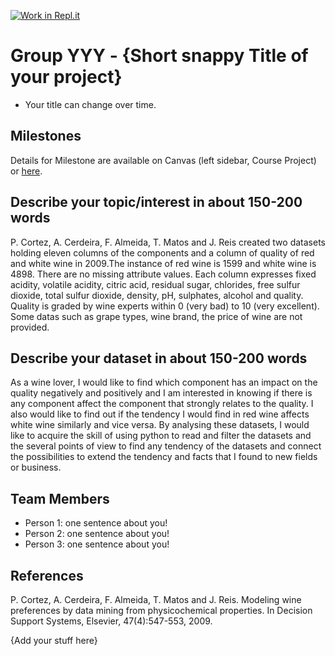 [![Work in Repl.it](https://classroom.github.com/assets/work-in-replit-14baed9a392b3a25080506f3b7b6d57f295ec2978f6f33ec97e36a161684cbe9.svg)](https://classroom.github.com/online_ide?assignment_repo_id=311689&assignment_repo_type=GroupAssignmentRepo)
# Group YYY - {Short snappy Title of your project}

- Your title can change over time.

## Milestones

Details for Milestone are available on Canvas (left sidebar, Course Project) or [here](https://firas.moosvi.com/courses/data301/project/milestone01.html).

## Describe your topic/interest in about 150-200 words

P. Cortez, A. Cerdeira, F. Almeida, T. Matos and J. Reis created two datasets holding eleven columns of the components and a column of quality of red and white wine in 2009.The instance of red wine is 1599 and white wine is 4898. There are no missing attribute values. Each column expresses fixed acidity, volatile acidity, citric acid, residual sugar, chlorides, free sulfur dioxide, total sulfur dioxide, density, pH, sulphates, alcohol and quality. Quality is graded by wine experts within 0 (very bad) to 10 (very excellent). Some datas such as grape types, wine brand, the price of wine are not provided.


## Describe your dataset in about 150-200 words

As a wine lover, I would like to find which component has an impact on the quality negatively and positively and I am interested in knowing if there is any component affect the component that strongly relates to the quality. I also would like to find out if the tendency I would find in red wine affects white wine similarly and vice versa. By analysing these datasets, I would like to acquire the skill of using python to read and filter the datasets and the several points of view to find any tendency of the datasets and connect the possibilities to extend the tendency and facts that I found to new fields or business.


## Team Members

- Person 1: one sentence about you!
- Person 2: one sentence about you!
- Person 3: one sentence about you!

## References

P. Cortez, A. Cerdeira, F. Almeida, T. Matos and J. Reis.
Modeling wine preferences by data mining from physicochemical properties. In Decision Support Systems, Elsevier, 47(4):547-553, 2009.



{Add your stuff here}
